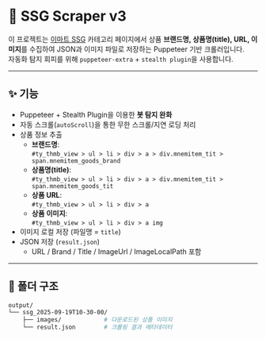 # 🛒 SSG Scraper v3

이 프로젝트는 [이마트 SSG](https://emart.ssg.com/disp/category.ssg?dispCtgId=6000213557) 카테고리 페이지에서
상품 **브랜드명, 상품명(title), URL, 이미지**를 수집하여 JSON과 이미지 파일로 저장하는 Puppeteer 기반 크롤러입니다.  
자동화 탐지 회피를 위해 `puppeteer-extra` + `stealth plugin`을 사용합니다.

---

## ✨ 기능
- Puppeteer + Stealth Plugin을 이용한 **봇 탐지 완화**
- 자동 스크롤(`autoScroll`)을 통한 무한 스크롤/지연 로딩 처리
- 상품 정보 추출
  - **브랜드명**:  
    `#ty_thmb_view > ul > li > div > a > div.mnemitem_tit > span.mnemitem_goods_brand`
  - **상품명(title)**:  
    `#ty_thmb_view > ul > li > div > a > div.mnemitem_tit > span.mnemitem_goods_tit`
  - **상품 URL**:  
    `#ty_thmb_view > ul > li > div > a`
  - **상품 이미지**:  
    `#ty_thmb_view > ul > li > div > a img`
- 이미지 로컬 저장 (파일명 = `title`)
- JSON 저장 (`result.json`)  
  - URL / Brand / Title / ImageUrl / ImageLocalPath 포함

---

## 📂 폴더 구조

```bash
output/
└── ssg_2025-09-19T10-30-00/
    ├── images/            # 다운로드된 상품 이미지
    └── result.json        # 크롤링 결과 메타데이터
